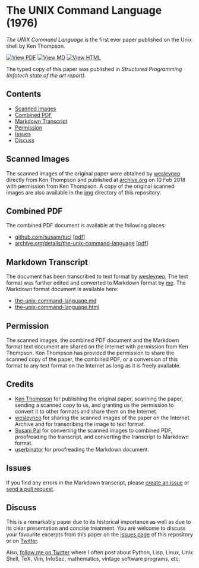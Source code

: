 The UNIX Command Language (1976)
================================

*The UNIX Command Language* is the first ever paper published on the
Unix shell by Ken Thompson.

[![View PDF][view-pdf-svg]][gh-pdf]
[![View MD][view-md-svg]][gh-md]
[![View HTML][view-html-svg]][gh-html]

The typed copy of this paper was published in
*Structured Programming (Infotech state of the art report)*.


Contents
--------

- [Scanned Images](#scanned-images)
- [Combined PDF](#combined-pdf)
- [Markdown Transcript](#markdown-transcript)
- [Permission](#permission)
- [Issues](#issues)
- [Discuss](#discuss)


Scanned Images
--------------

The scanned images of the original paper were obtained by [wesleyneo]
directly from Ken Thompson and published at
[archive.org][wesleyneo-archive-url] on 10 Feb 2018 with permission from
Ken Thompson. A copy of the original scanned images are also available
in the [img](img) directory of this repository.


Combined PDF
------------

The combined PDF document is available at the following places:

- [github.com/susam/tucl][gh-url] [[pdf][gh-pdf]]
- [archive.org/details/the-unix-command-language][archive-url] [[pdf][archive-pdf]]


Markdown Transcript
-------------------

The document has been transcribed to text format by
[wesleyneo][wesleyneo]. The text format was further edited and converted
to Markdown format by [me][susam]. The Markdown format document is
available here:

- [the-unix-command-language.md][gh-md]
- [the-unix-command-language.html][gh-html]


Permission
----------

The scanned images, the combined PDF document and the Markdown format
text document are shared on the Internet with permission from Ken
Thompson. Ken Thompson has provided the permission to share the scanned
copy of the paper, the combined PDF, or a conversion of this format to
any text format on the Internet as long as it is freely available.


Credits
-------

- [Ken Thompson](http://cs.bell-labs.co/who/ken/) for publishing the
  original paper, scanning the paper, sending a scanned copy to us, and
  granting us the permission to convert it to other formats and share
  them on the Internet.
- [wesleyneo](https://archive.org/details/@wesleyneo) for sharing the
  scanned images of the paper on the Internet Archive and for
  transcribing the image to text format.
- [Susam Pal](https://github.com/susam) for converting the scanned
  images to combined PDF, proofreading the transcript, and
  converting the transcript to Markdown format.
- [userbinator](https://news.ycombinator.com/user?id=userbinator) for
  proofreading the Markdown document.


Issues
------

If you find any errors in the Markdown transcript, please [create an
issue][issues] or [send a pull request][gitpr].


Discuss
-------

This is a remarkably paper due to its historical importance as well as
due to its clear presentation and concise treatment. You are welcome to
discuss your favourite excerpts from this paper on the [issues
page][issues] of this repository or on [Twitter][twitter-discuss].

Also, [follow me on Twitter][twitter-susam] where I often post about
Python, Lisp, Linux, Unix Shell, TeX, Vim, InfoSec, mathematics, vintage
software programs, etc.


[view-pdf-svg]: https://img.shields.io/badge/view-pdf-brightgreen.svg
[view-md-svg]: https://img.shields.io/badge/view-md-brightgreen.svg
[view-html-svg]: https://img.shields.io/badge/view-html-brightgreen.svg

[gh-url]: https://github.com/susam/tucl
[gh-pdf]: https://susam.github.io/tucl/the-unix-command-language.pdf
[gh-md]: the-unix-command-language.md
[gh-html]: https://susam.github.io/tucl/the-unix-command-language.html

[archive-url]: https://archive.org/details/the-unix-command-language
[archive-pdf]: https://archive.org/download/the-unix-command-language/the-unix-command-language.pdf

[susam]: https://github.com/susam
[wesleyneo]: https://archive.org/details/@wesleyneo
[wesleyneo-archive-url]: https://archive.org/details/theunixcommandlanguage

[issues]: https://github.com/susam/tucl/issues
[gitpr]: https://github.com/susam/gitpr#create-pull-request

[twitter-discuss]: https://twitter.com/compose/tweet?text=@susam+Hey%2C+I+came+across+your+repository+on+the+paper+%22The+UNIX+Command+Language+%281976%29%22+written+by+Ken+Thompson%21
[twitter-susam]: https://twitter.com/intent/follow?screen_name=susam
